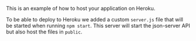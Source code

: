 This is an example of how to host your application on Heroku. 

To be able to deploy to Heroku we added a custom `server.js` file that will be started when running `npm start`. 
This server will start the json-server API but also host the files in `public`.